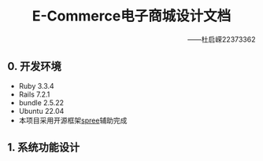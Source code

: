 # <div align="center">E-Commerce电子商城设计文档</div>

<div align="right">——杜启嵘22373362</div>

## 0. 开发环境

* Ruby 3.3.4
* Rails 7.2.1
* bundle 2.5.22
* Ubuntu 22.04
* 本项目采用开源框架[spree](https://github.com/spree/spree)辅助完成

## 1. 系统功能设计

